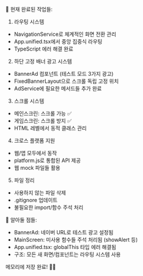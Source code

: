 🎯 현재 완료된 작업들:

  1. 라우팅 시스템

  - NavigationService로 체계적인 화면 전환 관리
  - App.unified.tsx에서 중앙 집중식 라우팅
  - TypeScript 에러 해결 완료

  2. 하단 고정 배너 광고 시스템

  - BannerAd 컴포넌트 (테스트 모드 3가지 광고)
  - FixedBannerLayout으로 스크롤 독립 고정 위치
  - AdService에 필요한 메서드들 추가 완료

  3. 스크롤 시스템

  - 메인스크린: 스크롤 가능 ✅
  - 게임스크린: 스크롤 방지 ✅
  - HTML 레벨에서 동적 클래스 관리

  4. 크로스 플랫폼 지원

  - 웹/앱 모두에서 동작
  - platform.js로 통합된 API 제공
  - 웹 mock 파일들 활용

  5. 파일 정리

  - 사용하지 않는 파일 삭제
  - .gitignore 업데이트
  - 불필요한 import/함수 주석 처리

  📝 알아둘 점들:

  - BannerAd: 네이버 URL로 테스트 광고 설정됨
  - MainScreen: 미사용 함수들 주석 처리됨 (showAlert 등)
  - App.unified.tsx: globalThis 타입 에러 해결됨
  - 구조: 모든 새 화면/컴포넌트는 라우팅 시스템 사용

  메모리에 저장 완료! 🧠✨